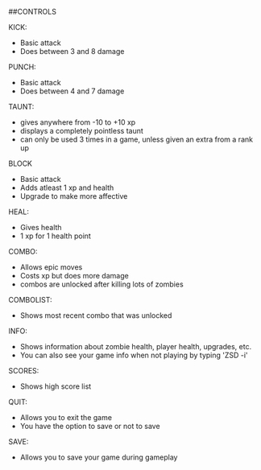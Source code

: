 ##CONTROLS

KICK:
   * Basic attack
   * Does between 3 and 8 damage

PUNCH:
   * Basic attack
   * Does between 4 and 7 damage

TAUNT:
   * gives anywhere from -10 to +10 xp
   * displays a completely pointless taunt
   * can only be used 3 times in a game, unless given an extra from a rank up

BLOCK
   * Basic attack
   * Adds atleast 1 xp and health
   * Upgrade to make more affective

HEAL:
   * Gives health
   * 1 xp for 1 health point

COMBO:
   * Allows epic moves
   * Costs xp but does more damage
   * combos are unlocked after killing lots of zombies

COMBOLIST:
   * Shows most recent combo that was unlocked

INFO:
   * Shows information about zombie health, player health, upgrades, etc.
   * You can also see your game info when not playing by typing 'ZSD -i'  
   
SCORES:
   * Shows high score list

QUIT:
   * Allows you to exit the game
   * You have the option to save or not to save

SAVE:
   * Allows you to save your game during gameplay

